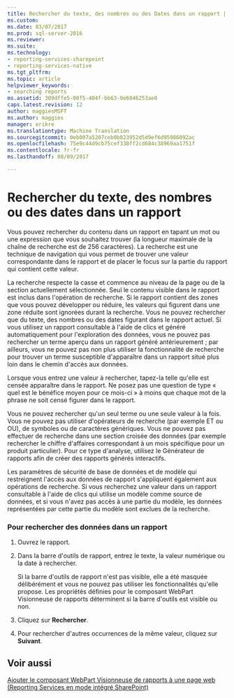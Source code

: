 ```yaml
---
title: Rechercher du texte, des nombres ou des Dates dans un rapport | Documents Microsoft
ms.custom: 
ms.date: 03/07/2017
ms.prod: sql-server-2016
ms.reviewer: 
ms.suite: 
ms.technology:
- reporting-services-sharepoint
- reporting-services-native
ms.tgt_pltfrm: 
ms.topic: article
helpviewer_keywords:
- searching reports
ms.assetid: 309dffe5-00f5-404f-bb63-9e6046253ae0
caps.latest.revision: 12
author: maggiesMSFT
ms.author: maggies
manager: erikre
ms.translationtype: Machine Translation
ms.sourcegitcommit: 0eb007a5207ceb0b023952d5d9ef6d95986092ac
ms.openlocfilehash: 75e9c44d9cb75cef338ff2cd684c38969aa1751f
ms.contentlocale: fr-fr
ms.lasthandoff: 08/09/2017

---
```

# <a name="find-text-numbers-or-dates-in-a-report"></a>Rechercher du texte, des nombres ou des dates dans un rapport
  Vous pouvez rechercher du contenu dans un rapport en tapant un mot ou une expression que vous souhaitez trouver (la longueur maximale de la chaîne de recherche est de 256 caractères). La recherche est une technique de navigation qui vous permet de trouver une valeur correspondante dans le rapport et de placer le focus sur la partie du rapport qui contient cette valeur.  
  
 La recherche respecte la casse et commence au niveau de la page ou de la section actuellement sélectionnée. Seul le contenu visible dans le rapport est inclus dans l'opération de recherche. Si le rapport contient des zones que vous pouvez développer ou réduire, les valeurs qui figurent dans une zone réduite sont ignorées durant la recherche. Vous ne pouvez rechercher que du texte, des nombres ou des dates figurant dans le rapport actuel. Si vous utilisez un rapport consultable à l'aide de clics et généré automatiquement pour l'exploration des données, vous ne pouvez pas rechercher un terme aperçu dans un rapport généré antérieurement ; par ailleurs, vous ne pouvez pas non plus utiliser la fonctionnalité de recherche pour trouver un terme susceptible d'apparaître dans un rapport situé plus loin dans le chemin d'accès aux données.  
  
 Lorsque vous entrez une valeur à rechercher, tapez-la telle qu'elle est censée apparaître dans le rapport. Ne posez pas une question de type « quel est le bénéfice moyen pour ce mois-ci » à moins que chaque mot de la phrase ne soit censé figurer dans le rapport.  
  
 Vous ne pouvez rechercher qu'un seul terme ou une seule valeur à la fois. Vous ne pouvez pas utiliser d'opérateurs de recherche (par exemple ET ou OU), de symboles ou de caractères génériques. Vous ne pouvez pas effectuer de recherche dans une section croisée des données (par exemple rechercher le chiffre d'affaires correspondant à un mois spécifique pour un produit particulier). Pour ce type d'analyse, utilisez le Générateur de rapports afin de créer des rapports générés interactifs.  
  
 Les paramètres de sécurité de base de données et de modèle qui restreignent l'accès aux données de rapport s'appliquent également aux opérations de recherche. Si vous recherchez une valeur dans un rapport consultable à l'aide de clics qui utilise un modèle comme source de données, et si vous n'avez pas accès à une partie du modèle, les données représentées par cette partie du modèle sont exclues de la recherche.  
  
### <a name="to-find-data-in-a-report"></a>Pour rechercher des données dans un rapport  
  
1.  Ouvrez le rapport.  
  
2.  Dans la barre d'outils de rapport, entrez le texte, la valeur numérique ou la date à rechercher.  
  
     Si la barre d'outils de rapport n'est pas visible, elle a été masquée délibérément et vous ne pouvez pas utiliser les fonctionnalités qu'elle propose. Les propriétés définies pour le composant WebPart Visionneuse de rapports déterminent si la barre d'outils est visible ou non.  
  
3.  Cliquez sur **Rechercher**.  
  
4.  Pour rechercher d'autres occurrences de la même valeur, cliquez sur **Suivant**.  
  
## <a name="see-also"></a>Voir aussi  
 [Ajouter le composant WebPart Visionneuse de rapports à une page web &#40;Reporting Services en mode intégré SharePoint&#41;](../../reporting-services/report-server-sharepoint/add-the-report-viewer-web-part-to-a-web-page.md)  
  
  
